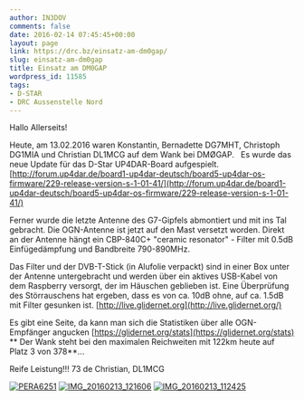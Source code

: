 ```yaml
---
author: IN3DOV
comments: false
date: 2016-02-14 07:45:45+00:00
layout: page
link: https://drc.bz/einsatz-am-dm0gap/
slug: einsatz-am-dm0gap
title: Einsatz am DM0GAP
wordpress_id: 11585
tags:
- D-STAR
- DRC Aussenstelle Nord
---
```


Hallo Allerseits!

Heute, am 13.02.2016 waren Konstantin, Bernadette DG7MHT, Christoph DG1MIA und Christian DL1MCG auf dem Wank bei DMØGAP.   Es wurde das neue Update für das D-Star UP4DAR-Board aufgespielt. [http://forum.up4dar.de/board1-up4dar-deutsch/board5-up4dar-os-firmware/229-release-version-s-1-01-41/](http://forum.up4dar.de/board1-up4dar-deutsch/board5-up4dar-os-firmware/229-release-version-s-1-01-41/)

Ferner wurde die letzte Antenne des G7-Gipfels abmontiert und mit ins Tal gebracht. Die OGN-Antenne ist jetzt auf den Mast versetzt worden. Direkt an der Antenne hängt ein CBP-840C+ "ceramic resonator" - Filter mit 0.5dB Einfügedämpfung und Bandbreite 790-890MHz.

Das Filter und der DVB-T-Stick (in Alufolie verpackt) sind in einer Box unter der Antenne untergebracht und werden über ein aktives USB-Kabel von dem Raspberry versorgt, der im Häuschen geblieben ist. Eine Überprüfung des Störrauschens hat ergeben, dass es von ca. 10dB ohne, auf ca. 1.5dB mit Filter gesunken ist. [http://live.glidernet.org](http://live.glidernet.org/)

Es gibt eine Seite, da kann man sich die Statistiken über alle OGN-Empfänger angucken [https://glidernet.org/stats](https://glidernet.org/stats) ** Der Wank steht bei den maximalen Reichweiten mit 122km heute auf Platz 3 von 378**...

Reife Leistung!!! 73 de Christian, DL1MCG

[![PERA6251](https://drc.bz/wp-content/uploads/2016/02/PERA6251-1024x682.jpg)](https://drc.bz/wp-content/uploads/2016/02/PERA6251.jpg) [![IMG_20160213_121606](https://drc.bz/wp-content/uploads/2016/02/IMG_20160213_121606-1024x768.jpg)](https://drc.bz/wp-content/uploads/2016/02/IMG_20160213_121606.jpg) [![IMG_20160213_112425](https://drc.bz/wp-content/uploads/2016/02/IMG_20160213_112425-1024x768.jpg)](https://drc.bz/wp-content/uploads/2016/02/IMG_20160213_112425.jpg)
